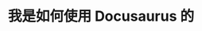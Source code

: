 ---
draft: true
title: 我是如何使用 Docusaurus 的
authors: [slhmy]
tags: [指引, 思考, 草稿]
sidebar_position: 2
---